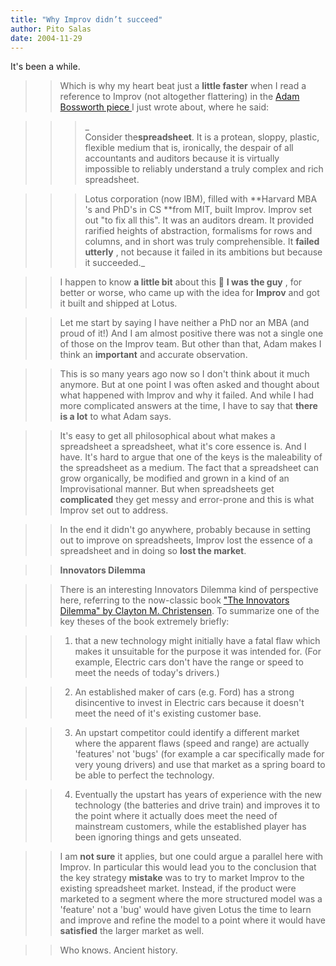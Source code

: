 ```yaml
---
title: "Why Improv didn’t succeed"
author: Pito Salas
date: 2004-11-29
---
```




It's been a while.

>>

>> Which is why my heart beat just a **little faster** when I read a reference
to Improv (not altogether flattering) in the [Adam Bossworth piece
](<http://www.adambosworth.net/archives/000031.html>)I just wrote about, where
he said:

>>

>>> _  
> Consider the**spreadsheet**. It is a protean, sloppy, plastic, flexible
> medium that is, ironically, the despair of all accountants and auditors
> because it is virtually impossible to reliably understand a truly complex
> and rich spreadsheet.
>>>

>>> Lotus corporation (now IBM), filled with **Harvard MBA 's and PhD's in CS
**from MIT, built Improv. Improv set out "to fix all this". It was an auditors
dream. It provided rarified heights of abstraction, formalisms for rows and
columns, and in short was truly comprehensible. It **failed utterly** , not
because it failed in its ambitions but because it succeeded._

>>

>> I happen to know **a little bit** about this 🙂 **I was the guy** , for
better or worse, who came up with the idea for **Improv** and got it built and
shipped at Lotus.

>>

>> Let me start by saying I have neither a PhD nor an MBA (and proud of it!)
And I am almost positive there was not a single one of those on the Improv
team. But other than that, Adam makes I think an **important** and accurate
observation.

>>

>> This is so many years ago now so I don't think about it much anymore. But
at one point I was often asked and thought about what happened with Improv and
why it failed. And while I had more complicated answers at the time, I have to
say that **there is a lot** to what Adam says.

>>

>> It's easy to get all philosophical about what makes a spreadsheet a
spreadsheet, what it's core essence is. And I have. It's hard to argue that
one of the keys is the maleability of the spreadsheet as a medium. The fact
that a spreadsheet can grow organically, be modified and grown in a kind of an
Improvisational manner. But when spreadsheets get **complicated** they get
messy and error-prone and this is what Improv set out to address.

>>

>> In the end it didn't go anywhere, probably because in setting out to
improve on spreadsheets, Improv lost the essence of a spreadsheet and in doing
so **lost the market**.

>>

>> **Innovators Dilemma**

>>

>> There is an interesting Innovators Dilemma kind of perspective here,
referring to the now-classic book ["The Innovators Dilemma" by Clayton M.
Christensen](<http://www.amazon.com/exec/obidos/tg/detail/-/0875845851/002-1504404-5645600?v=glance>).
To summarize one of the key theses of the book extremely briefly:

>>

>>   1. that a new technology might initially have a fatal flaw which makes it
unsuitable for the purpose it was intended for. (For example, Electric cars
don't have the range or speed to meet the needs of today's drivers.)

>>   2. An established maker of cars (e.g. Ford) has a strong disincentive to
invest in Electric cars because it doesn't meet the need of it's existing
customer base.

>>   3. An upstart competitor could identify a different market where the
apparent flaws (speed and range) are actually 'features' not 'bugs' (for
example a car specifically made for very young drivers) and use that market as
a spring board to be able to perfect the technology.

>>   4. Eventually the upstart has years of experience with the new technology
(the batteries and drive train) and improves it to the point where it actually
does meet the need of mainstream customers, while the established player has
been ignoring things and gets unseated.

>>

>> I am **not sure** it applies, but one could argue a parallel here with
Improv. In particular this would lead you to the conclusion that the key
strategy **mistake** was to try to market Improv to the existing spreadsheet
market. Instead, if the product were marketed to a segment where the more
structured model was a 'feature' not a 'bug' would have given Lotus the time
to learn and improve and refine the model to a point where it would have
**satisfied** the larger market as well.

>>

>> Who knows. Ancient history.


